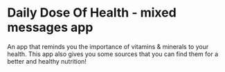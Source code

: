 # Daily Dose Of Health - mixed messages app

An app that reminds you the importance of vitamins & minerals to your health. This app also gives you some sources that you can find them for a better and healthy nutrition! 